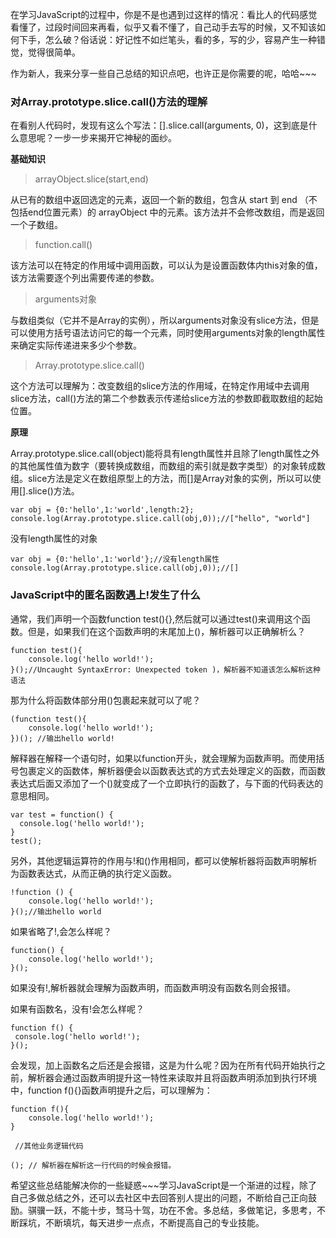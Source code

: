 在学习JavaScript的过程中，你是不是也遇到过这样的情况：看比人的代码感觉看懂了，过段时间回来再看，似乎又看不懂了，自己动手去写的时候，又不知该如何下手，怎么破？俗话说：好记性不如烂笔头，看的多，写的少，容易产生一种错觉，觉得很简单。

作为新人，我来分享一些自己总结的知识点吧，也许正是你需要的呢，哈哈~~~

### 对Array.prototype.slice.call()方法的理解
在看别人代码时，发现有这么个写法：[].slice.call(arguments, 0)，这到底是什么意思呢？一步一步来揭开它神秘的面纱。


**基础知识**
> arrayObject.slice(start,end)

从已有的数组中返回选定的元素，返回一个新的数组，包含从 start 到 end （不包括end位置元素）的 arrayObject 中的元素。该方法并不会修改数组，而是返回一个子数组。
> function.call()

该方法可以在特定的作用域中调用函数，可以认为是设置函数体内this对象的值，该方法需要逐个列出需要传递的参数。
> arguments对象

与数组类似（它并不是Array的实例），所以arguments对象没有slice方法，但是可以使用方括号语法访问它的每一个元素，同时使用arguments对象的length属性来确定实际传递进来多少个参数。
 
 > Array.prototype.slice.call()
 
 这个方法可以理解为：改变数组的slice方法的作用域，在特定作用域中去调用slice方法，call()方法的第二个参数表示传递给slice方法的参数即截取数组的起始位置。
 
 **原理**
 
 Array.prototype.slice.call(object)能将具有length属性并且除了length属性之外的其他属性值为数字（要转换成数组，而数组的索引就是数字类型）的对象转成数组。slice方法是定义在数组原型上的方法，而[]是Array对象的实例，所以可以使用[].slice()方法。
 ```
var obj = {0:'hello',1:'world',length:2};
console.log(Array.prototype.slice.call(obj,0));//["hello", "world"]
```
没有length属性的对象
```
var obj = {0:'hello',1:'world'};//没有length属性
console.log(Array.prototype.slice.call(obj,0));//[]
```

### JavaScript中的匿名函数遇上!发生了什么
通常，我们声明一个函数function test(){},然后就可以通过test()来调用这个函数。但是，如果我们在这个函数声明的末尾加上()，解析器可以正确解析么？
 ```
 function test(){
     console.log('hello world!');
 }();//Uncaught SyntaxError: Unexpected token )，解析器不知道该怎么解析这种语法

```
那为什么将函数体部分用()包裹起来就可以了呢？
```
(function test(){
    console.log('hello world!');
})(); //输出hello world!
```
解释器在解释一个语句时，如果以function开头，就会理解为函数声明。而使用括号包裹定义的函数体，解析器便会以函数表达式的方式去处理定义的函数，而函数表达式后面又添加了一个()就变成了一个立即执行的函数了，与下面的代码表达的意思相同。
```
var test = function() {
  console.log('hello world!');
}
test();
```

另外，其他逻辑运算符的作用与!和()作用相同，都可以使解析器将函数声明解析为函数表达式，从而正确的执行定义函数。
```
!function () {
    console.log('hello world!');
}();//输出hello world
```
如果省略了!,会怎么样呢？
```
function() {
    console.log('hello world!');
}();
```
如果没有!,解析器就会理解为函数声明，而函数声明没有函数名则会报错。

如果有函数名，没有!会怎么样呢？
```
function f() {
 console.log('hello world!');
}();
```
会发现，加上函数名之后还是会报错，这是为什么呢？因为在所有代码开始执行之前，解析器会通过函数声明提升这一特性来读取并且将函数声明添加到执行环境中，function f(){}函数声明提升之后，可以理解为：
```
function f(){
    console.log('hello world!');
}

 //其他业务逻辑代码

(); // 解析器在解析这一行代码的时候会报错。
```
希望这些总结能解决你的一些疑惑~~~学习JavaScript是一个渐进的过程，除了自己多做总结之外，还可以去社区中去回答别人提出的问题，不断给自己正向鼓励。骐骥一跃，不能十步，驽马十驾，功在不舍。多总结，多做笔记，多思考，不断踩坑，不断填坑，每天进步一点点，不断提高自己的专业技能。